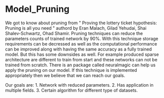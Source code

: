 # Model_Pruning
We got to know about pruning from " Proving the lottery ticket hypothesis: Pruning is all you need " authord by Eran Malach, Gilad Yehudai, Shai Shalev-Schwartz, Ohad Shamir. Pruning techniques can reduce the parameters counts of trained network by 90%. With this technique storage requirements can be decressed as well as the computational performance can be improved along with having the same accuracy as a fully trained model. But this has some downsides as well. For example produced sparse architecture are different to train from start and these networks can not be trained from scratch. There is an package called neuralmagic can help us apply the pruning on our model. If this technique is implemented appropriately then we believe that we can reach our goals.

Our goals are:
    1. Network with reduced parameters.
    2. Has application in multiple fields.
    3. Certain algorithm for different type of datasets.
